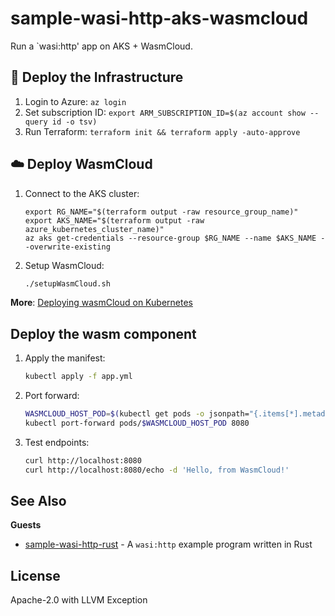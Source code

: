 # sample-wasi-http-aks-wasmcloud

Run a `wasi:http' app on AKS + WasmCloud.

## 🚀 Deploy the Infrastructure

1. Login to Azure: `az login`
2. Set subscription ID: `export ARM_SUBSCRIPTION_ID=$(az account show --query id -o tsv)`
3. Run Terraform: `terraform init && terraform apply -auto-approve`

## ☁️ Deploy WasmCloud

1. Connect to the AKS cluster:

   ```
   export RG_NAME="$(terraform output -raw resource_group_name)"
   export AKS_NAME="$(terraform output -raw azure_kubernetes_cluster_name)"
   az aks get-credentials --resource-group $RG_NAME --name $AKS_NAME --overwrite-existing

   ```

2. Setup WasmCloud:
   ```sh
   ./setupWasmCloud.sh
   ```

**More**: [Deploying wasmCloud on Kubernetes](https://wasmcloud.com/docs/deployment/k8s/)

## Deploy the wasm component

1. Apply the manifest:
   ```sh
   kubectl apply -f app.yml
   ```
2. Port forward:
   <!--TODO: replace with ingress-->
   ```sh
   WASMCLOUD_HOST_POD=$(kubectl get pods -o jsonpath="{.items[*].metadata.name}" -l app.kubernetes.io/instance=wasmcloud-host)
   kubectl port-forward pods/$WASMCLOUD_HOST_POD 8080
   ```
3. Test endpoints:
   ```sh
   curl http://localhost:8080
   curl http://localhost:8080/echo -d 'Hello, from WasmCloud!'
   ```

## See Also

**Guests**

- [sample-wasi-http-rust](https://github.com/yoshuawuyts/sample-wasi-http-rust) - A `wasi:http` example program written in Rust

## License

Apache-2.0 with LLVM Exception

